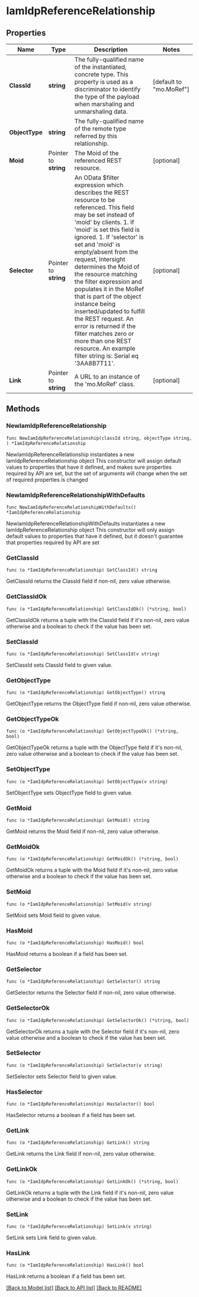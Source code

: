 # IamIdpReferenceRelationship

## Properties

Name | Type | Description | Notes
------------ | ------------- | ------------- | -------------
**ClassId** | **string** | The fully-qualified name of the instantiated, concrete type. This property is used as a discriminator to identify the type of the payload when marshaling and unmarshaling data. | [default to "mo.MoRef"]
**ObjectType** | **string** | The fully-qualified name of the remote type referred by this relationship. | 
**Moid** | Pointer to **string** | The Moid of the referenced REST resource. | [optional] 
**Selector** | Pointer to **string** | An OData $filter expression which describes the REST resource to be referenced. This field may be set instead of &#39;moid&#39; by clients. 1. If &#39;moid&#39; is set this field is ignored. 1. If &#39;selector&#39; is set and &#39;moid&#39; is empty/absent from the request, Intersight determines the Moid of the resource matching the filter expression and populates it in the MoRef that is part of the object instance being inserted/updated to fulfill the REST request. An error is returned if the filter matches zero or more than one REST resource. An example filter string is: Serial eq &#39;3AA8B7T11&#39;. | [optional] 
**Link** | Pointer to **string** | A URL to an instance of the &#39;mo.MoRef&#39; class. | [optional] 

## Methods

### NewIamIdpReferenceRelationship

`func NewIamIdpReferenceRelationship(classId string, objectType string, ) *IamIdpReferenceRelationship`

NewIamIdpReferenceRelationship instantiates a new IamIdpReferenceRelationship object
This constructor will assign default values to properties that have it defined,
and makes sure properties required by API are set, but the set of arguments
will change when the set of required properties is changed

### NewIamIdpReferenceRelationshipWithDefaults

`func NewIamIdpReferenceRelationshipWithDefaults() *IamIdpReferenceRelationship`

NewIamIdpReferenceRelationshipWithDefaults instantiates a new IamIdpReferenceRelationship object
This constructor will only assign default values to properties that have it defined,
but it doesn't guarantee that properties required by API are set

### GetClassId

`func (o *IamIdpReferenceRelationship) GetClassId() string`

GetClassId returns the ClassId field if non-nil, zero value otherwise.

### GetClassIdOk

`func (o *IamIdpReferenceRelationship) GetClassIdOk() (*string, bool)`

GetClassIdOk returns a tuple with the ClassId field if it's non-nil, zero value otherwise
and a boolean to check if the value has been set.

### SetClassId

`func (o *IamIdpReferenceRelationship) SetClassId(v string)`

SetClassId sets ClassId field to given value.


### GetObjectType

`func (o *IamIdpReferenceRelationship) GetObjectType() string`

GetObjectType returns the ObjectType field if non-nil, zero value otherwise.

### GetObjectTypeOk

`func (o *IamIdpReferenceRelationship) GetObjectTypeOk() (*string, bool)`

GetObjectTypeOk returns a tuple with the ObjectType field if it's non-nil, zero value otherwise
and a boolean to check if the value has been set.

### SetObjectType

`func (o *IamIdpReferenceRelationship) SetObjectType(v string)`

SetObjectType sets ObjectType field to given value.


### GetMoid

`func (o *IamIdpReferenceRelationship) GetMoid() string`

GetMoid returns the Moid field if non-nil, zero value otherwise.

### GetMoidOk

`func (o *IamIdpReferenceRelationship) GetMoidOk() (*string, bool)`

GetMoidOk returns a tuple with the Moid field if it's non-nil, zero value otherwise
and a boolean to check if the value has been set.

### SetMoid

`func (o *IamIdpReferenceRelationship) SetMoid(v string)`

SetMoid sets Moid field to given value.

### HasMoid

`func (o *IamIdpReferenceRelationship) HasMoid() bool`

HasMoid returns a boolean if a field has been set.

### GetSelector

`func (o *IamIdpReferenceRelationship) GetSelector() string`

GetSelector returns the Selector field if non-nil, zero value otherwise.

### GetSelectorOk

`func (o *IamIdpReferenceRelationship) GetSelectorOk() (*string, bool)`

GetSelectorOk returns a tuple with the Selector field if it's non-nil, zero value otherwise
and a boolean to check if the value has been set.

### SetSelector

`func (o *IamIdpReferenceRelationship) SetSelector(v string)`

SetSelector sets Selector field to given value.

### HasSelector

`func (o *IamIdpReferenceRelationship) HasSelector() bool`

HasSelector returns a boolean if a field has been set.

### GetLink

`func (o *IamIdpReferenceRelationship) GetLink() string`

GetLink returns the Link field if non-nil, zero value otherwise.

### GetLinkOk

`func (o *IamIdpReferenceRelationship) GetLinkOk() (*string, bool)`

GetLinkOk returns a tuple with the Link field if it's non-nil, zero value otherwise
and a boolean to check if the value has been set.

### SetLink

`func (o *IamIdpReferenceRelationship) SetLink(v string)`

SetLink sets Link field to given value.

### HasLink

`func (o *IamIdpReferenceRelationship) HasLink() bool`

HasLink returns a boolean if a field has been set.


[[Back to Model list]](../README.md#documentation-for-models) [[Back to API list]](../README.md#documentation-for-api-endpoints) [[Back to README]](../README.md)


